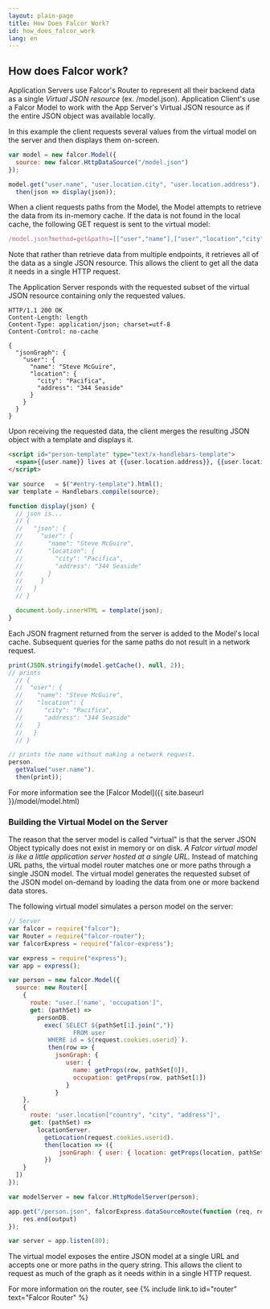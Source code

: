 ```yaml
---
layout: plain-page
title: How Does Falcor Work?
id: how_does_falcor_work
lang: en
---
```


## How does Falcor work?

Application Servers use Falcor's Router to represent all their backend data as a single *Virtual JSON resource* (ex. /model.json). Application Client's use a Falcor Model to work with the App Server's Virtual JSON resource as if the entire JSON object was available locally.

In this example the client requests several values from the virtual model on the server and then displays them on-screen.

~~~js
var model = new falcor.Model({
  source: new falcor.HttpDataSource("/model.json")
});

model.get("user.name", "user.location.city", "user.location.address").
  then(json => display(json));
~~~

When a client requests paths from the Model, the Model attempts to retrieve the data from its in-memory cache. If the data is not found in the local cache, the following GET request is sent to the virtual model:

~~~js
/model.json?method=get&paths=[["user","name"],["user","location","city"],["user","location","address"]]
~~~

Note that rather than retrieve data from multiple endpoints, it retrieves all of the data as a single JSON resource. This allows the client to get all the data it needs in a single HTTP request. 

The Application Server responds with the requested subset of the virtual JSON resource containing only the requested values. 

~~~output
HTTP/1.1 200 OK
Content-Length: length
Content-Type: application/json; charset=utf-8
Content-Control: no-cache

{
  "jsonGraph": {
    "user": {
      "name": "Steve McGuire",
      "location": {
        "city": "Pacifica",
        "address": "344 Seaside"
      }
    }
  }
}
~~~

Upon receiving the requested data, the client merges the resulting JSON object with a template and displays it. 


~~~html
<script id="person-template" type="text/x-handlebars-template">
  <span>{{user.name}} lives at {{user.location.address}}, {{user.location.city}}</span>
</script>
~~~

~~~js
var source   = $("#entry-template").html();
var template = Handlebars.compile(source);

function display(json) {
  // json is...
  // {
  //   "json": {
  //     "user": {
  //       "name": "Steve McGuire",
  //       "location": {
  //         "city": "Pacifica",
  //         "address": "344 Seaside"
  //       }
  //     }
  //   }
  // }

  document.body.innerHTML = template(json);
}
~~~

Each JSON fragment returned from the server is added to the Model's local cache. Subsequent queries for the same paths do not result in a network request.

~~~js
print(JSON.stringify(model.getCache(), null, 2));
// prints
  // {
  //  "user": {
  //    "name": "Steve McGuire",
  //    "location": {
  //      "city": "Pacifica",
  //      "address": "344 Seaside"
  //    }
  //   }
  // }

// prints the name without making a network request.
person.
  getValue("user.name").
  then(print));
~~~

For more information see the [Falcor Model]({{ site.baseurl }}/model/model.html)

### Building the Virtual Model on the Server

The reason that the server model is called "virtual" is that the server JSON Object typically does not exist in memory or on disk. *A Falcor virtual model is like a little application server hosted at a single URL.* Instead of matching URL paths, the virtual model router matches one or more paths through a single JSON model. The virtual model generates the requested subset of the JSON model on-demand by loading the data from one or more backend data stores.

The following virtual model simulates a person model on the server:

~~~js
// Server
var falcor = require("falcor");
var Router = require("falcor-router");
var falcorExpress = require("falcor-express");

var express = require("express");
var app = express();

var person = new falcor.Model({
  source: new Router([
    {
      route: "user.['name', 'occupation']",
      get: (pathSet) => 
        personDB.
          exec(`SELECT ${pathSet[1].join(",")}
                  FROM user 
           WHERE id = ${request.cookies.userid}`).
           then(row => {
             jsonGraph: {
                user: {
                  name: getProps(row, pathSet[0]),
                  occupation: getProps(row, pathSet[1])
                }
             }
    },
    {
      route: 'user.location["country", "city", "address"]',
      get: (pathSet) => 
        locationServer.
          getLocation(request.cookies.userid).
          then(location => ({
              jsonGraph: { user: { location: getProps(location, pathSet[2]) } }
          })
    }
  ])
});

var modelServer = new falcor.HttpModelServer(person);

app.get("/person.json", falcorExpress.dataSourceRoute(function (req, res) {
    res.end(output)
});

var server = app.listen(80);
~~~

The virtual model exposes the entire JSON model at a single URL and accepts one or more paths in the query string. This allows the client to request as much of the graph as it needs within in a single HTTP request. 

For more information on the router, see {% include link.to id="router" text="Falcor Router" %}



